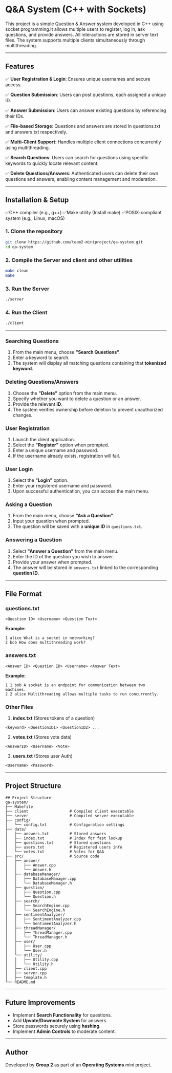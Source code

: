 # Q&A System (C++ with Sockets)

This project is a simple Question & Answer system developed in C++ using socket programming.It allows multiple users to register, log in, ask questions, and provide answers. 
All interactions are stored in server text files. The system supports multiple clients simultaneously through multithreading.

---

## Features
✅ **User Registration & Login**: Ensures unique usernames and secure access.

✅ **Question Submission**: Users can post questions, each assigned a unique ID. 

✅ **Answer Submission**: Users can answer existing questions by referencing their IDs.

✅ **File-based Storage**: Questions and answers are stored in questions.txt and answers.txt respectively.

✅ **Multi-Client Support**: Handles multiple client connections concurrently using multithreading.

✅ **Search Questions**: Users can search for questions using specific keywords to quickly locate relevant content.

✅ **Delete Questions/Answers**: Authenticated users can delete their own questions and answers, enabling content management and moderation.


---

## Installation & Setup

✅C++ compiler (e.g., g++)
✅Make utility (Install make)
✅POSIX-compliant system (e.g., Linux, macOS)

### **1. Clone the repository**
```sh
git clone https://github.com/team2-miniproject/qa-system.git
cd qa-system
```

### **2. Compile the Server and client and other utilities**
```sh
make clean
make
```

### **3. Run the Server**
```sh
./server
```

### **4. Run the Client**
```sh
./client
```

---

### Searching Questions
1. From the main menu, choose **"Search Questions"**.
2. Enter a keyword to search.
3. The system will display all matching questions containing that **tokenized keyword**.

### Deleting Questions/Answers
1. Choose the **"Delete"** option from the main menu.
2. Specify whether you want to delete a question or an answer.
3. Provide the relevant **ID**.
4. The system verifies ownership before deletion to prevent unauthorized changes.

### User Registration
1. Launch the client application.
2. Select the **"Register"** option when prompted.
3. Enter a unique username and password.
4. If the username already exists, registration will fail.

### User Login
1. Select the **"Login"** option.
2. Enter your registered username and password.
3. Upon successful authentication, you can access the main menu.

### Asking a Question
1. From the main menu, choose **"Ask a Question"**.
2. Input your question when prompted.
3. The question will be saved with a **unique ID** in `questions.txt`.

### Answering a Question
1. Select **"Answer a Question"** from the main menu.
2. Enter the ID of the question you wish to answer.
3. Provide your answer when prompted.
4. The answer will be stored in `answers.txt` linked to the corresponding **question ID**.

---

## File Format
### **questions.txt**
```
<Question ID> <Username> <Question Text>
```
**Example:**
```
1 alice What is a socket in networking?
2 bob How does multithreading work?
```

### **answers.txt**
```
<Answer ID> <Question ID> <Username> <Answer Text>
```
**Example:**
```
1 1 bob A socket is an endpoint for communication between two machines.
2 2 alice Multithreading allows multiple tasks to run concurrently.
```

### **Other Files**
1. **index.txt** (Stores tokens of a question)
```
<keyword> <QuestionID1> <QuestionID2> ...
```
2. **votes.txt** (Stores vote data)
```
<AnswerID> <Username> <Vote>
```
3. **users.txt** (Stores user Auth)
```
<Username> <Password>
```

---
## Project Structure
```
## Project Structure
qa-system/
├── Makefile
├── client                  # Compiled client executable
├── server                  # Compiled server executable
├── config/
│   └── config.txt          # Configuration settings
├── data/
│   ├── answers.txt         # Stored answers
│   ├── index.txt           # Index for fast lookup
│   ├── questions.txt       # Stored questions
│   ├── users.txt           # Registered users info
│   └── votes.txt           # Votes for Q&A
├── src/                    # Source code
│   ├── answer/
│   │   ├── Answer.cpp
│   │   └── Answer.h
│   ├── databaseManager/
│   │   ├── DatabaseManager.cpp
│   │   └── DatabaseManager.h
│   ├── question/
│   │   ├── Question.cpp
│   │   └── Question.h
│   ├── search/
│   │   ├── SearchEngine.cpp
│   │   └── SearchEngine.h
│   ├── sentimentAnalyzer/
│   │   ├── SentimentAnalyzer.cpp
│   │   └── SentimentAnalyzer.h
│   ├── threadManager/
│   │   ├── ThreadManager.cpp
│   │   └── ThreadManager.h
│   ├── user/
│   │   ├── User.cpp
│   │   └── User.h
│   └── utility/
│   │   ├── Utility.cpp
│   │   └── Utility.h
│   ├── client.cpp
│   ├── server.cpp
│   ├── template.h
└── README.md
```

---

## Future Improvements
- Implement **Search Functionality** for questions.
- Add **Upvote/Downvote System** for answers.
- Store passwords securely using **hashing**.
- Implement **Admin Controls** to moderate content.

---

## Author
Developed by **Group 2** as part of an **Operating Systems** mini project. 
